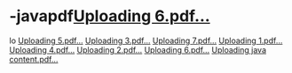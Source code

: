 # -javapdf[Uploading 6.pdf…]()
lo
[Uploading 5.pdf…]()
[Uploading 3.pdf…]()
[Uploading 7.pdf…]()
[Uploading 1.pdf…]()
[Uploading 4.pdf…]()
[Uploading 2.pdf…]()
[Uploading 6.pdf…]()
[Uploading java content.pdf…]()
